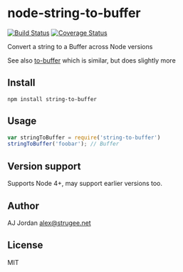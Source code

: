 # node-string-to-buffer

[![Build Status](https://travis-ci.org/strugee/node-string-to-buffer.svg?branch=master)](https://travis-ci.org/strugee/node-string-to-buffer)
[![Coverage Status](https://coveralls.io/repos/github/strugee/node-string-to-buffer/badge.svg?branch=master)](https://coveralls.io/github/strugee/node-string-to-buffer?branch=master)

Convert a string to a Buffer across Node versions

See also [to-buffer](https://www.npmjs.com/package/to-buffer) which is similar, but does slightly more

## Install

```
npm install string-to-buffer
```

## Usage

```js
var stringToBuffer = require('string-to-buffer')
stringToBuffer('foobar'); // Buffer
```

## Version support

Supports Node 4+, may support earlier versions too.

## Author

AJ Jordan <alex@strugee.net>

## License

MIT
